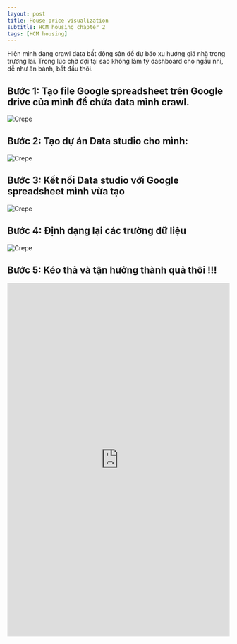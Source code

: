 ```yaml
---
layout: post
title: House price visualization
subtitle: HCM housing chapter 2 
tags: [HCM housing]
---
```


Hiện mình đang crawl data bất động sản để dự báo xu hướng giá nhà trong trương lai. Trong lúc chờ đợi tại sao không làm tý 
dashboard cho ngầu nhỉ, dễ như ăn bánh, bắt đầu thôi.


## Bước 1: Tạo file Google spreadsheet trên Google drive của mình để chứa data mình crawl. 

![Crepe](https://raw.githubusercontent.com/minmax49/minmax49.github.io/master/img/hcm_housing_chap2_0.png)


## Bước 2: Tạo dự án Data studio cho mình:
![Crepe](https://raw.githubusercontent.com/minmax49/minmax49.github.io/master/img/hcm_housing_chap2_1.png)


## Bước 3: Kết nối Data studio với Google spreadsheet mình vừa tạo

![Crepe](https://raw.githubusercontent.com/minmax49/minmax49.github.io/master/img/hcm_housing_chap2_2.png)

## Bước 4: Định dạng lại các trường dữ liệu
![Crepe](https://raw.githubusercontent.com/minmax49/minmax49.github.io/master/img/hcm_housing_chap2_3.png)

## Bước 5: Kéo thả và tận hưởng thành quả thôi !!!

<iframe width="100%" height="800" src="https://datastudio.google.com/embed/reporting/d1dabf6a-9412-4595-9406-d09c7e8331ca/page/e1tMB" frameborder="0" style="border:0" allowfullscreen></iframe>
